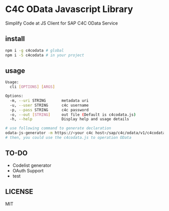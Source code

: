 # C4C OData Javascript Library

Simplify Code at JS Client for SAP C4C OData Service

## install

```bash
npm i -g c4codata # global
npm i -S c4codata # in your project
```

## usage

```bash
Usage:
  cli [OPTIONS] [ARGS]

Options:
  -m, --uri STRING       metadata uri
  -u, --user STRING      c4c username
  -p, --pass STRING      c4c password
  -o, --out [STRING]     out file (Default is c4codata.js)
  -h, --help             Display help and usage details
```

```bash
# use following command to generate declaration
odata-js-generator -m https://<your c4c host>/sap/c4c/odata/v1/c4codata/$metadata?sap-label=true -u <your c4c user> -p <your c4c password>
# then, you could use the c4codata.js to operation OData
```

## TO-DO

* Codelist generator
* OAuth Support
* test

## LICENSE

MIT